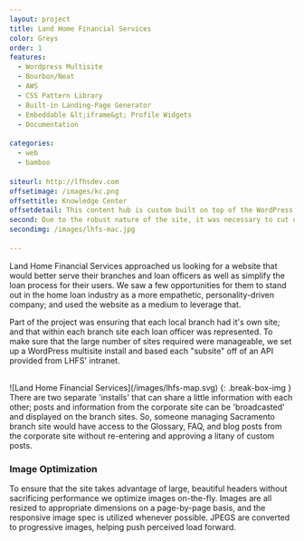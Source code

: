```yaml
---
layout: project
title: Land Home Financial Services
color: Greys
order: 1
features:
  - Wordpress Multisite
  - Bourbon/Neat
  - AWS
  - CSS Pattern Library
  - Built-in Landing-Page Generator
  - Embeddable &lt;iframe&gt; Profile Widgets
  - Documentation

categories:
  - web
  - bamboo

siteurl: http://lfhsdev.com
offsetimage: /images/kc.png
offsettitle: Knowledge Center
offsetdetail: This content hub is custom built on top of the WordPress engine to track post popularity, easily share content between site installs, all without leaving the familiar dashboard.
second: Due to the robust nature of the site, it was necessary to cut out page-weight wherever possible. So before we started putting pages together we set up a pattern library for each style component; like a custom-made Bootstrap based on SMACSS and BASSCSS.
secondimg: /images/lhfs-mac.jpg

---
```


Land Home Financial Services approached us looking for a website that would better serve their branches and loan officers as well as simplify the loan process for their users. We saw a few opportunities for them to stand out in the home loan industry as a more empathetic, personality-driven company; and used the website as a medium to leverage that.

Part of the project was ensuring that each local branch had it's own site; and that within each branch site each loan officer was represented. To make sure that the large number of sites required were manageable, we set up a WordPress multisite install and based each "subsite" off of an API provided from LHFS' intranet. 

<br>
![Land Home Financial Services](/images/lhfs-map.svg)
{: .break-box-img }
<br>
There are two separate 'installs' that can share a little information with each other; posts and information from the corporate site can be 'broadcasted' and displayed on the branch sites. So, someone managing Sacramento branch site would have access to the Glossary, FAQ, and blog posts from the corporate site without re-entering and approving a litany of custom posts.

### Image Optimization
To ensure that the site takes advantage of large, beautiful headers without sacrificing performance we optimize images on-the-fly. Images are all resized to appropriate dimensions on a page-by-page basis, and the responsive image spec is utilized whenever possible. JPEGS are converted to progressive images, helping push perceived load forward.